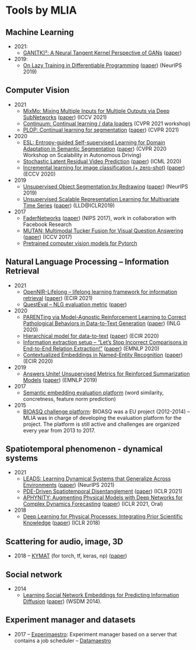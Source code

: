 # Tools by MLIA

## Machine Learning

- 2021:
  - [GAN(TK)²: A Neural Tangent Kernel Perspective of GANs](https://github.com/MLIA/gantk2) ([paper](https://arxiv.org/abs/2106.05566))
- 2019:
  - [On Lazy Training in Differentiable Programming](https://github.com/MLIA/lazy-training-CNN) ([paper](https://arxiv.org/abs/1812.07956)) (NeurIPS 2019) 

## Computer Vision

- 2021
  - [MixMo: Mixing Multiple Inputs for Multiple Outputs via Deep SubNetworks](https://github.com/MLIA/mixmo-pytorch) ([paper](https://arxiv.org/abs/2103.06132)) (ICCV 2021) 
  - [Continuum: Continual learning / data loaders](https://github.com/MLIA/continuum) (CVPR 2021 workshop)
  - [PLOP: Continual learning for segmentation](https://github.com/MLIA/CVPR2021_PLOP) ([paper](https://arxiv.org/abs/2011.11390)) (CVPR 2021)
- 2020
  - [ESL: Entropy-guided Self-supervised Learning for Domain Adaptation in Semantic Segmentation](https://github.com/MLIA/ESL) ([paper](https://arxiv.org/abs/2006.08658)) (CVPR 2020 Workshop on Scalability in Autonomous Driving)
  - [Stochastic Latent Residual Video Prediction](https://github.com/MLIA/srvp) ([paper](https://arxiv.org/abs/2002.09219)) (ICML 2020) 
  - [Incremental learning for image classification (+ zero-shot)](https://github.com/MLIA/incremental_learning.pytorch) ([paper](https://arxiv.org/abs/2004.13513)) (ECCV 2020)
- 2019
  - [Unsupervised Object Segmentation by Redrawing](https://github.com/MLIA/ReDO) ([paper](https://arxiv.org/abs/1905.13539)) (NeurIPS 2019)
  - [Unsupervised Scalable Representation Learning for Multivariate Time Series](https://github.com/MLIA/UnsupervisedScalableRepresentationLearningTimeSeries) ([paper](https://arxiv.org/abs/1901.10738)) (LLD@ICLR2019)
- 2017
  - [FaderNetworks](https://github.com/MLIA/FaderNetworks) ([paper](https://arxiv.org/abs/1706.00409)) (NIPS 2017), work in collaboration with Facebook Research
  - [MUTAN: Multimodal Tucker Fusion for Visual Question Answering](https://github.com/MLIA/vqa.pytorch) ([paper](https://arxiv.org/abs/1705.06676)) (ICCV 2017)
  - [Pretrained computer vision models for Pytorch](https://github.com/MLIA/pretrained-models.pytorch)
  
## Natural Language Processing – Information Retrieval

- 2021
  - [OpenNIR-Lifelong – lifelong learning framework for information retrieval](https://github.com/MLIA/OpenNIR-Lifelong) ([paper](https://arxiv.org/abs/2101.06984)) (ECIR 2021)
  - [QuestEval – NLG evaluation metric](https://github.com/MLIA/QuestEval) ([paper](https://arxiv.org/abs/2104.07560))
- 2020
  - [PARENTing via Model-Agnostic Reinforcement Learning to Correct Pathological Behaviors in Data-to-Text Generation](https://github.com/MLIA/PARENTing-rl) ([paper](https://arxiv.org/abs/2010.10866)) (INLG 2020)
  - [Hierarchical model for data-to-text](https://github.com/MLIA/data-to-text-hierarchical) ([paper](https://arxiv.org/abs/1912.10011)) (ECIR 2020)
  - [Information extraction setup – “Let’s Stop Incorrect Comparisons in End-to-End Relation Extraction!”](https://github.com/MLIA/sincere) ([paper](https://arxiv.org/abs/2009.10684)) (EMNLP 2020)
  - [Contextualized Embeddings in Named-Entity Recognition](https://github.com/MLIA/contener) ([paper](https://arxiv.org/abs/2001.08053)) (ECIR 2020)
- 2019 
  - [Answers Unite! Unsupervised Metrics for Reinforced Summarization Models](https://github.com/MLIA/summa-qa) ([paper](https://arxiv.org/abs/1909.01610)) (EMNLP 2019)
- 2017 
  - [Semantic embedding evaluation platform](https://github.com/MLIA/embedding_evaluation) (word similarity, concretness, feature norm prediction)
- 2015 
  - [BIOASQ challenge platform](http://www.bioasq.org/participate/challenges): BIOASQ was a EU project (2012-2014) – MLIA was in charge of developing the evaluation platform for the project. The platform is still active and challenges are organized every year from 2013 to 2017.

## Spatiotemporal phenomenon - dynamical systems

- 2021
  - [LEADS: Learning Dynamical Systems that Generalize Across Environments](https://github.com/MLIA/LEADS) ([paper](https://arxiv.org/abs/2106.04546)) (NeurIPS 2021)
  - [PDE-Driven Spatiotemporal Disentanglement](https://github.com/MLIA/spatiotemporal_variable_separation) ([paper](https://arxiv.org/abs/2008.01352)) (ICLR 2021)
  - [APHYNITY: Augmenting Physical Models with Deep Networks for Complex Dynamics Forecasting](https://github.com/MLIA/APHYNITY) ([paper](https://arxiv.org/abs/2010.04456)) (ICLR 2021, Oral)
- 2018
  - [Deep Learning for Physical Processes: Integrating Prior Scientific Knowledge](https://openreview.net/pdf?id=By4HsfWAZ) ([paper](https://arxiv.org/abs/1711.07970)) (ICLR 2018)

## Scattering for audio, image, 3D

- 2018 
  – [KYMAT](https://github.com/kymatio/kymatio) (for torch, tf, keras, np) ([paper](https://jmlr.org/papers/volume21/19-047/19-047.pdf))

## Social network

- 2014
  - [Learning Social Network Embeddings for Predicting Information Diffusion](https://github.com/ludc/social_network_diffusion_embeddings) ([paper](https://dl.acm.org/doi/10.1145/2556195.2556216)) (WSDM 2014).

## Experiment manager and datasets

- 2017
  – [Experimaestro](https://github.com/MLIA/experimaestro-python): Experiment manager based on a server that contains a job scheduler
  – [Datamaestro](https://github.com/MLIA/datamaestro)
